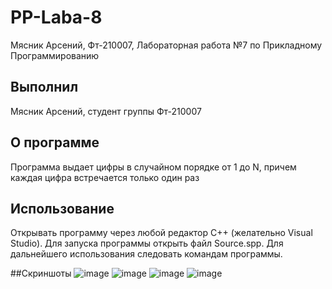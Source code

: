 # PP-Laba-8
Мясник Арсений, Фт-210007, Лабораторная работа №7 по Прикладному Программированию

## Выполнил 
Мясник Арсений, студент группы Фт-210007

## О программе
Программа выдает цифры в случайном порядке от 1 до N, причем каждая цифра встречается только один раз

## Использование
Открывать программу через любой редактор C++ (желательно Visual Studio). Для запуска программы открыть файл Source.spp. Для дальнейшего использования следовать командам программы.

##Скриншоты
![image](https://user-images.githubusercontent.com/65024125/200616086-a6fb7008-59f2-46c2-ba5b-1a5c69d4a293.png)
![image](https://user-images.githubusercontent.com/65024125/200616266-0a010929-44e8-4459-ab1e-3bdc5b82cc6f.png)
![image](https://user-images.githubusercontent.com/65024125/200616711-c2348b19-c902-4329-8e47-9c952025bc1b.png)
![image](https://user-images.githubusercontent.com/65024125/200616779-afc67b35-a89f-46d0-832d-5d259139c53b.png)
